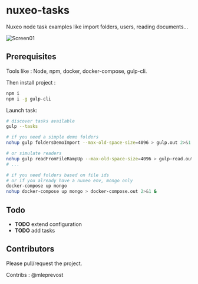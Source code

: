 # nuxeo-tasks
Nuxeo node task examples like import folders, users, reading documents...

![Screen01](screenshots/nuxeo-tasks-01.gif)

## Prerequisites

Tools like : Node, npm, docker, docker-compose, gulp-cli.

Then install project :
```bash
npm i
npm i -g gulp-cli
```

Launch task:
```bash
# discover tasks available
gulp --tasks

# if you need a simple demo folders
nohup gulp foldersDemoImport --max-old-space-size=4096 > gulp.out 2>&1 &

# or simulate readers
nohup gulp readFromFileRampUp --max-old-space-size=4096 > gulp-read.out 2>&1 &
# ...

# if you need folders based on file ids
# or if you already have a nuxeo env, mongo only
docker-compose up mongo
nohup docker-compose up mongo > docker-compose.out 2>&1 &

```

## Todo

- **TODO** extend configuration
- **TODO** add tasks


## Contributors

Please pull/request the project.

Contribs : @mleprevost
